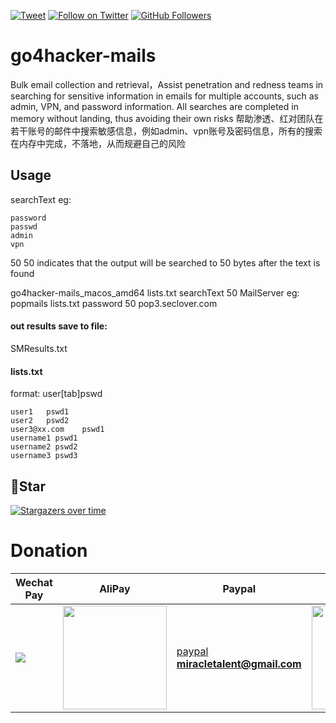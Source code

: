 [![Tweet](https://img.shields.io/twitter/url/http/Hktalent3135773.svg?style=social)](https://twitter.com/intent/follow?screen_name=Hktalent3135773) [![Follow on Twitter](https://img.shields.io/twitter/follow/Hktalent3135773.svg?style=social&label=Follow)](https://twitter.com/intent/follow?screen_name=Hktalent3135773) [![GitHub Followers](https://img.shields.io/github/followers/hktalent.svg?style=social&label=Follow)](https://github.com/hktalent/)

# go4hacker-mails

Bulk email collection and retrieval，Assist penetration and redness teams in searching for sensitive information in emails for multiple accounts, such as admin, VPN, and password information. All searches are completed in memory without landing, thus avoiding their own risks
帮助渗透、红对团队在若干账号的邮件中搜索敏感信息，例如admin、vpn账号及密码信息，所有的搜索在内存中完成，不落地，从而规避自己的风险

## Usage
searchText eg:
```
password
passwd
admin
vpn
```
50 50 indicates that the output will be searched to 50 bytes after the text is found

go4hacker-mails_macos_amd64 lists.txt searchText 50 MailServer
eg:
popmails lists.txt password 50 pop3.seclover.com

#### out results save to file:
SMResults.txt

#### lists.txt
format: user[tab]pswd
```
user1   pswd1
user2   pswd2
user3@xx.com    pswd1
username1 pswd1
username2 pswd2
username3 pswd3
```


## 💖Star
[![Stargazers over time](https://starchart.cc/hktalent/go4hacker-mails.svg)](https://starchart.cc/hktalent/go4hacker-mails)

# Donation
| Wechat Pay | AliPay | Paypal | BTC Pay |BCH Pay |
| --- | --- | --- | --- | --- |
|<img src=https://raw.githubusercontent.com/hktalent/myhktools/main/md/wc.png>|<img width=166 src=https://raw.githubusercontent.com/hktalent/myhktools/main/md/zfb.png>|[paypal](https://www.paypal.me/pwned2019) **miracletalent@gmail.com**|<img width=166 src=https://raw.githubusercontent.com/hktalent/myhktools/main/md/BTC.png>|<img width=166 src=https://raw.githubusercontent.com/hktalent/myhktools/main/md/BCH.jpg>|

